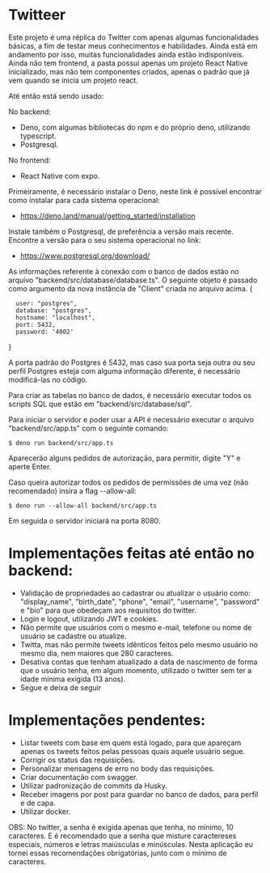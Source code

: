 # Twitteer
Este projeto é uma réplica do Twitter com apenas algumas funcionalidades básicas, a fim de testar meus conhecimentos e habilidades.
Ainda está em andamento por isso, muitas funcionalidades ainda estão indisponíveis.
Ainda não tem frontend, a pasta possui apenas um projeto React Native inicializado, mas não tem componentes criados, apenas o padrão que já vem quando se inicia um projeto react.

Até então está sendo usado:

No backend:

- Deno, com algumas bibliotecas do npm e do próprio deno, utilizando typescript.
- Postgresql.

No frontend:

- React Native com expo.

Primeiramente, é necessário instalar o Deno, neste link é possível encontrar como instalar para cada sistema operacional:
- https://deno.land/manual/getting_started/installation

Instale também o Postgresql, de preferência a versão mais recente. Encontre a versão para o seu sistema operacional no link:
- https://www.postgresql.org/download/

As informações referente à conexão com o banco de dados estão no arquivo "backend/src/database/database.ts".
O seguinte objeto é passado como argumento da nova instância de "Client" criada no arquivo acima.
{

      user: "postgres",
      database: "postgres",
      hostname: "localhost",
      port: 5432,
      password: '4002'
}

A porta padrão do Postgres é 5432, mas caso sua porta seja outra ou seu perfil Postgres esteja com alguma informação diferente, é necessário modificá-las no código.

Para criar as tabelas no banco de dados, é necessário executar todos os scripts SQL que estão em "backend/src/database/sql".

Para iniciar o servidor e poder usar a API é necessário executar o arquivo "backend/src/app.ts" com o seguinte comando:
 
```
$ deno run backend/src/app.ts
```
Aparecerão alguns pedidos de autorização, para permitir, digite "Y" e aperte Enter.

Caso queira autorizar todos os pedidos de permissões de uma vez (não recomendado) insira a flag --allow-all:

```
$ deno run --allow-all backend/src/app.ts
```

Em seguida o servidor iniciará na porta 8080.

# Implementações feitas até então no backend:

- Validação de propriedades ao cadastrar ou atualizar o usuário como: "display_name", "birth_date", "phone", "email", "username", "password" e "bio" para que obedeçam aos requisitos do twitter.
- Login e logout, utilizando JWT e cookies.
- Não permite que usuários com o mesmo e-mail, telefone ou nome de usuário se cadastre ou atualize.
- Twitta, mas não permite tweets idênticos feitos pelo mesmo usuário no mesmo dia, nem maiores que 280 caracteres.
- Desativa contas que tenham atualizado a data de nascimento de forma que o usuário tenha, em algum momento, utilizado o twitter sem ter a idade mínima exigida (13 anos).
- Segue e deixa de seguir

# Implementações pendentes:

- Listar tweets com base em quem está logado, para que apareçam apenas os tweets feitos pelas pessoas quais aquele usuário segue.
- Corrigir os status das requisições.
- Personalizar mensagens de erro no body das requisições.
- Criar documentação com swagger.
- Utilizar padronização de commits da Husky.
- Receber imagens por post para guardar no banco de dados, para perfil e de capa.
- Utilizar docker.

OBS: No twitter, a senha é exigida apenas que tenha, no mínimo, 10 caracteres. E é recomendado que a senha que misture caractereses especiais, números e letras maiúsculas e minúsculas. Nesta aplicação eu tornei essas recomendações obrigatórias, junto com o mínimo de caracteres.
